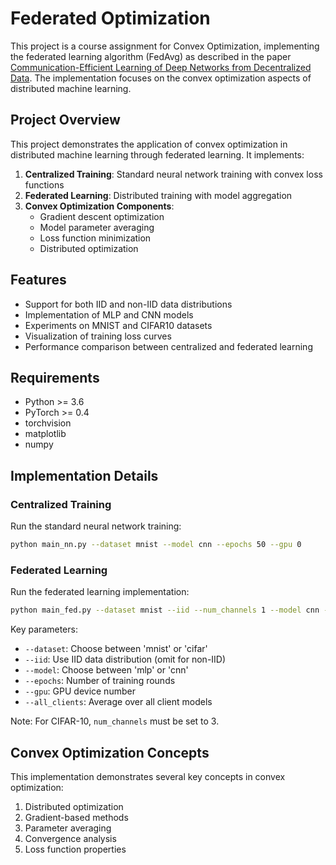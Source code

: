 # Federated Optimization

This project is a course assignment for Convex Optimization, implementing the federated learning algorithm (FedAvg) as described in the paper [Communication-Efficient Learning of Deep Networks from Decentralized Data](https://arxiv.org/abs/1602.05629). The implementation focuses on the convex optimization aspects of distributed machine learning.

## Project Overview

This project demonstrates the application of convex optimization in distributed machine learning through federated learning. It implements:

1. **Centralized Training**: Standard neural network training with convex loss functions
2. **Federated Learning**: Distributed training with model aggregation
3. **Convex Optimization Components**:
   - Gradient descent optimization
   - Model parameter averaging
   - Loss function minimization
   - Distributed optimization

## Features

- Support for both IID and non-IID data distributions
- Implementation of MLP and CNN models
- Experiments on MNIST and CIFAR10 datasets
- Visualization of training loss curves
- Performance comparison between centralized and federated learning

## Requirements
- Python >= 3.6
- PyTorch >= 0.4
- torchvision
- matplotlib
- numpy

## Implementation Details

### Centralized Training
Run the standard neural network training:
```bash
python main_nn.py --dataset mnist --model cnn --epochs 50 --gpu 0
```

### Federated Learning
Run the federated learning implementation:
```bash
python main_fed.py --dataset mnist --iid --num_channels 1 --model cnn --epochs 50 --gpu 0
```

Key parameters:
- `--dataset`: Choose between 'mnist' or 'cifar'
- `--iid`: Use IID data distribution (omit for non-IID)
- `--model`: Choose between 'mlp' or 'cnn'
- `--epochs`: Number of training rounds
- `--gpu`: GPU device number
- `--all_clients`: Average over all client models

Note: For CIFAR-10, `num_channels` must be set to 3.

## Convex Optimization Concepts

This implementation demonstrates several key concepts in convex optimization:
1. Distributed optimization
2. Gradient-based methods
3. Parameter averaging
4. Convergence analysis
5. Loss function properties


